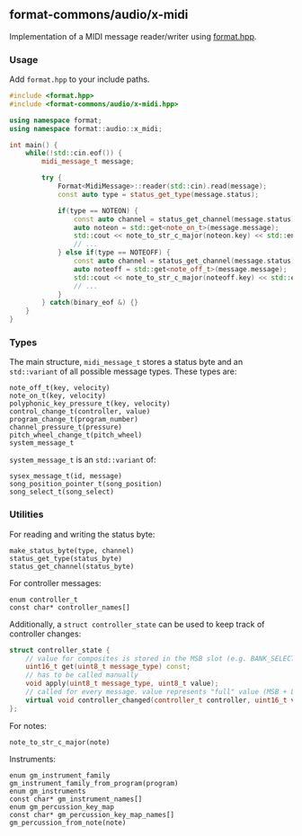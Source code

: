 ## format-commons/audio/x-midi

Implementation of a MIDI message reader/writer using [format.hpp](https://github.com/fstiewitz/format.hpp).

### Usage

Add `format.hpp` to your include paths.

```c++
#include <format.hpp>
#include <format-commons/audio/x-midi.hpp>

using namespace format;
using namespace format::audio::x_midi;

int main() {
    while(!std::cin.eof()) {
        midi_message_t message;

        try {
            Format<MidiMessage>::reader(std::cin).read(message);
            const auto type = status_get_type(message.status);

            if(type == NOTEON) {
                const auto channel = status_get_channel(message.status);
                auto noteon = std::get<note_on_t>(message.message);
                std::cout << note_to_str_c_major(noteon.key) << std::endl;
                // ...
            } else if(type == NOTEOFF) {
                const auto channel = status_get_channel(message.status);
                auto noteoff = std::get<note_off_t>(message.message);
                std::cout << note_to_str_c_major(noteoff.key) << std::endl;
                // ...
            }
        } catch(binary_eof &) {}
    }
}
```

### Types

The main structure, `midi_message_t` stores a status byte and an `std::variant` of all possible message types. These types are:

    note_off_t(key, velocity)
    note_on_t(key, velocity)
    polyphonic_key_pressure_t(key, velocity)
    control_change_t(controller, value)
    program_change_t(program_number)
    channel_pressure_t(pressure)
    pitch_wheel_change_t(pitch_wheel)
    system_message_t

`system_message_t` is an `std::variant` of:

    sysex_message_t(id, message)
    song_position_pointer_t(song_position)
    song_select_t(song_select)

### Utilities

For reading and writing the status byte:

    make_status_byte(type, channel)
    status_get_type(status_byte)
    status_get_channel(status_byte)

For controller messages:

    enum controller_t
    const char* controller_names[]

Additionally, a `struct controller_state` can be used to keep track of controller changes:

```c++
struct controller_state {
    // value for composites is stored in the MSB slot (e.g. BANK_SELECT_MSB)
    uint16_t get(uint8_t message_type) const;
    // has to be called manually
    void apply(uint8_t message_type, uint8_t value);
    // called for every message. value represents "full" value (MSB + LSB, if necessary)
    virtual void controller_changed(controller_t controller, uint16_t value);
};
```

For notes:

    note_to_str_c_major(note)

Instruments:

    enum gm_instrument_family
    gm_instrument_family_from_program(program)
    enum gm_instruments
    const char* gm_instrument_names[]
    enum gm_percussion_key_map
    const char* gm_percussion_key_map_names[]
    gm_percussion_from_note(note)
